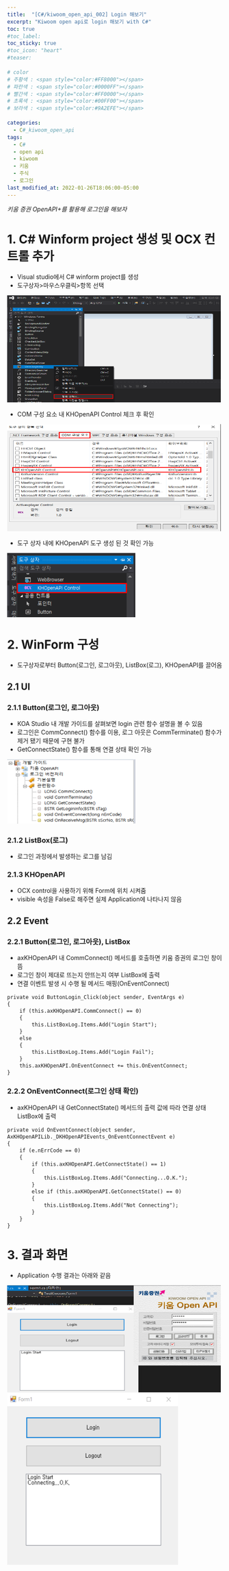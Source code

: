 ```yaml
---
title:  "[C#/kiwoom_open_api_002] Login 해보기"
excerpt: "Kiwoom open api로 login 해보기 with C#"
toc: true
#toc_label:
toc_sticky: true
#toc_icon: "heart"
#teaser: 

# color
# 주황색 : <span style="color:#FF8000"></span>
# 파란색 : <span style="color:#0000FF"></span>
# 빨간색 : <span style="color:#FF0000"></span>
# 초록색 : <span style="color:#00FF00"></span>
# 보라색 : <span style="color:#9A2EFE"></span>

categories:
  - C#_kiwoom_open_api
tags:
  - C#
  - open api
  - kiwoom
  - 키움
  - 주식
  - 로그인
last_modified_at: 2022-01-26T18:06:00-05:00
---
```

*키움 증권 OpenAPI+를 활용해 로그인을 해보자*
  
# 1. C# Winform project 생성 및 OCX 컨트롤 추가
* Visual studio에서 C# winform project를 생성
* 도구상자>마우스우클릭>항목 선택  
<img src="/assets/images/220126_kiwoom_login/Add_API1.png" width="500" height="250">

* COM 구성 요소 내 KHOpenAPI Control 체크 후 확인  
<img src="/assets/images/220126_kiwoom_login/Add_API2.png" width="500" height="250">

* 도구 상자 내에 KHOpenAPI 도구 생성 된 것 확인 가능  
<img src="/assets/images/220126_kiwoom_login/tool_box.png" width="300" height="150">

# 2. WinForm 구성
* 도구상자로부터 Button(로그인, 로그아웃), ListBox(로그), KHOpenAPI를 끌어옴

## 2.1 UI
### 2.1.1 Button(로그인, 로그아웃)
* KOA Studio 내 개발 가이드를 살펴보면 login 관련 함수 설명을 볼 수 있음
* 로그인은 CommConnect() 함수를 이용, 로그 아웃은 CommTerminate() 함수가 제거 됐기 때문에 구현 불가
* GetConnectState() 함수를 통해 연결 상태 확인 가능  
<img src="/assets/images/220126_kiwoom_login/login_method.png" width="300" height="150">

### 2.1.2 ListBox(로그)
* 로그인 과정에서 발생하는 로그를 남김

### 2.1.3 KHOpenAPI
* OCX control을 사용하기 위해 Form에 위치 시켜줌
* visible 속성을 False로 해주면 실제 Application에 나타나지 않음

## 2.2 Event
### 2.2.1 Button(로그인, 로그아웃), ListBox
* axKHOpenAPI 내 CommConnect() 메서드를 호출하면 키움 증권의 로그인 창이 뜸
* 로그인 창이 제대로 뜨는지 안뜨는지 여부 ListBox에 출력
* 연결 이벤트 발생 시 수행 될 메서드 매핑(OnEventConnect)
```
private void ButtonLogin_Click(object sender, EventArgs e)
{
    if (this.axKHOpenAPI.CommConnect() == 0)
    {
        this.ListBoxLog.Items.Add("Login Start");
    }
    else
    {
        this.ListBoxLog.Items.Add("Login Fail");
    }
    this.axKHOpenAPI.OnEventConnect += this.OnEventConnect;
}
```

### 2.2.2 OnEventConnect(로그인 상태 확인)
* axKHOpenAPI 내 GetConnectState() 메서드의 출력 값에 따라 연결 상태 ListBox에 출력
```
private void OnEventConnect(object sender, AxKHOpenAPILib._DKHOpenAPIEvents_OnEventConnectEvent e)
{
    if (e.nErrCode == 0)
    {
        if (this.axKHOpenAPI.GetConnectState() == 1)
        {
            this.ListBoxLog.Items.Add("Connecting...O.K.");
        }
        else if (this.axKHOpenAPI.GetConnectState() == 0)
        {
            this.ListBoxLog.Items.Add("Not Connecting");
        }
    }
}
```

# 3. 결과 화면
* Application 수행 결과는 아래와 같음  
<img src="/assets/images/220126_kiwoom_login/result1.png" width="500" height="250">
<img src="/assets/images/220126_kiwoom_login/result2.png" width="400" height="400">